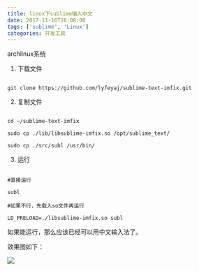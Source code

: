 ```yaml
---
title: linux下sublime输入中文
date: 2017-11-16T16:08:00
tags: ['sublime', 'Linux']
categories: 开发工具
---
```


archlinux系统



1. 下载文件

```

git clone https://github.com/lyfeyaj/sublime-text-imfix.git

```

2. 复制文件

```

cd ~/sublime-text-imfix

sudo cp ./lib/libsublime-imfix.so /opt/sublime_text/

sudo cp ./src/subl /usr/bin/

```

3. 运行

```

#直接运行

subl

#如果不行，先载入so文件再运行

LD_PRELOAD=./libsublime-imfix.so subl

```

如果能运行，那么应该已经可以用中文输入法了。

效果图如下：

![](http://osxdn70ll.bkt.clouddn.com/17-11-9/63266044.jpg)
    